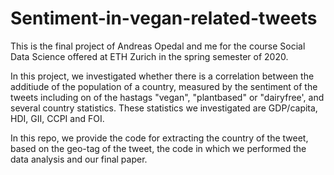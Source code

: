 # Sentiment-in-vegan-related-tweets

This is the final project of Andreas Opedal and me for the course Social Data Science offered at ETH Zurich in the spring semester of 2020. 

In this project, we investigated whether there is a correlation between the additiude of the population of a country, measured by the sentiment of the tweets including on of the hastags "vegan", "plantbased" or "dairyfree', and several country statistics. These statistics we investigated are GDP/capita, HDI, GII, CCPI and FOI. 

In this repo, we provide the code for extracting the country of the tweet, based on the geo-tag of the tweet, the code in which we performed the data analysis and our final paper. 
